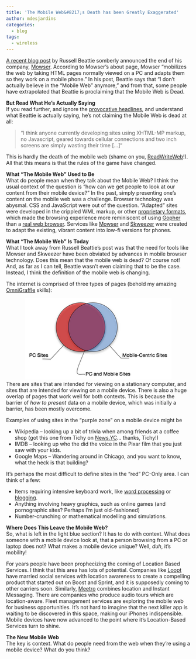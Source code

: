 ```yaml
---
title: 'The Mobile Web&#8217;s Death has been Greatly Exaggerated'
author: mdesjardins
categories:
  - blog
tags:
  - wireless
---
```

[A recent blog post][1] by Russell Beattie somberly announced the end of his company, [Mowser][2]. According to Mowser&#8217;s about page, Mowser &#8220;mobilizes the web by taking HTML pages normally viewed on a PC and adapts them so they work on a mobile phone.&#8221; In his post, Beattie says that &#8220;I don&#8217;t actually believe in the &#8220;Mobile Web&#8221; anymore,&#8221; and from that, some people have extrapolated that Beattie is proclaiming that the Mobile Web is Dead.

<span style="font-weight: bold;">But Read What He&#8217;s Actually Saying</span>  
If you read further, and ignore the [provocative headlines][3], and understand what Beattie is actually saying, he&#8217;s not claiming the Mobile Web is dead at all:  
> &#8220;I think anyone currently developing sites using XHTML-MP markup, no Javascript, geared towards cellular connections and two inch screens are simply wasting their time [...]&#8220;


This is hardly the death of the mobile web (shame on you, [ReadWriteWeb][4]!). All that this means is that the rules of the game have changed.

<span style="font-weight: bold;">What &#8220;The Mobile Web&#8221; Used to Be</span>  
What do people mean when they talk about the Mobile Web? I think the usual context of the question is &#8220;how can we get people to look at our content from their mobile device?&#8221; In the past, simply presenting one&#8217;s content on the mobile web was a challenge. Browser technology was abysmal. CSS and JavaScript were out of the question. &#8220;Adapted&#8221; sites were developed in the crippled WML markup, or other [proprietary formats][5], which made the browsing experience more reminiscent of using [Gopher][6] than a [real web browser][7]. Services like [Mowser][2] and [Skweezer][8] were created to adapt the existing, vibrant content into low-fi versions for phones.

<span style="font-weight: bold;">What &#8220;The Mobile Web&#8221; Is</span> <span style="font-weight: bold;">Today</span>  
What I took away from Russell Beattie&#8217;s post was that the need for tools like Mowser and Skweezer have been obviated by advances in mobile browser technology. Does this mean that the mobile web is dead? Of course not! And, as far as I can tell, Beattie wasn&#8217;t even claiming that to be the case. Instead, I think the definition of the mobile web is changing.

The internet is comprised of three types of pages (behold my amazing [OmniGraffle][9] skills):

<center>
<img src="/assets/images/mobile-web-715956.png" alt="Venn diagram of Desktop and Mobile sites" border="0" />
</center>
There are sites that are intended for viewing on a stationary computer, and sites that are intended for viewing on a mobile device. There is also a huge overlap of pages that work well for both contexts. This is because the barrier of<span style="font-style: italic;"> how to present</span> data on a mobile device, which was initially a barrier, has been mostly overcome.

Examples of using sites in the &#8220;purple zone&#8221; on a mobile device might be 
*   Wikipedia &#8211; looking up a bit of trivia when among friends at a coffee shop (got this one from Tichy on [News.YC][10]&#8230; thanks, Tichy!)
*   IMDB &#8211; looking up who the did the voice in the Pixar film that you just saw with your kids.
*   Google Maps &#8211; Wandering around in Chicago, and you want to know, what the heck is that building?

It&#8217;s perhaps the most difficult to define sites in the &#8220;red&#8221; PC-Only area. I can think of a few: 
*   Items requiring intensive keyboard work, like [word processing][11] or [blogging][12].
*   Anything involving heavy graphics, such as online games (and pornographic sites? Perhaps I&#8217;m just old-fashioned)
*   Number-crunching or mathematical modelling and simulations.

<span style="font-weight: bold;">Where Does This Leave the Mobile Web?</span>  
So, what is left in the light blue section? It has to do with context. What does someone with a mobile device look at, that a person browsing from a PC or laptop does not? What makes a mobile device unique? Well, <span style="font-style: italic;">duh</span>, it&#8217;s mobility!

For years people have been prophecizing the coming of Location Based Services. I think that this area has lots of potential. Companies like [Loopt][13] have married social services with location awareness to create a compelling product that started out on Boost and Sprint, and it is supposedly coming to other carriers soon. Similarly, [Meetro][14] combines location and Instant Messaging. There are companies who produce audio tours which are location-aware. Fleet management services are exploring the mobile web for business opportunities. It&#8217;s not hard to imagine that the next killer app is waiting to be discovered in this space, making our iPhones indispensible. Mobile devices have now advanced to the point where it&#8217;s Location-Based Services turn to shine.

<span style="font-weight: bold;">The New Mobile Web</span>  
The key is context. What do people need from the web when they&#8217;re using a mobile device? What do you think?

 [1]: http://www.russellbeattie.com/blog/the-end-of-mowser
 [2]: http://www.mowser.com/
 [3]: http://www.readwriteweb.com/archives/is_the_mobile_web_dead.php
 [4]: http://www.readwriteweb.com/
 [5]: http://en.wikipedia.org/wiki/Imode
 [6]: http://en.wikipedia.org/wiki/Gopher_%28protocol%29
 [7]: http://www.operamini.com/
 [8]: http://www.skweezer.net/
 [9]: http://www.omnigroup.com/applications/omnigraffle/pro/
 [10]: http://news.ycombinator.com/
 [11]: http://writer.zoho.com/jsp/home.jsp?serviceurl=%2Findex.do
 [12]: http://www.blogger.com/
 [13]: https://loopt.com/loopt/sess/index.aspx
 [14]: http://www.meetro.com/
 [15]: http://www.flickr.com/photos/qole/
